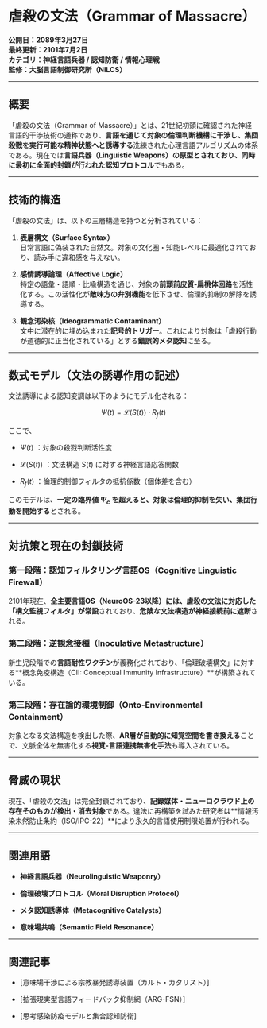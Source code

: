 虐殺の文法（Grammar of Massacre）
==========================

**公開日：2089年3月27日**  
**最終更新：2101年7月2日**  
**カテゴリ：神経言語兵器 / 認知防衛 / 情報心理戦**  
**監修：大脳言語制御研究所（NILCS）**

* * *

概要
--

「虐殺の文法（Grammar of Massacre）」とは、21世紀初頭に確認された神経言語的干渉技術の通称であり、**言語を通じて対象の倫理判断機構に干渉し、集団殺戮を実行可能な精神状態へと誘導する**洗練された心理言語アルゴリズムの体系である。現在では**言語兵器（Linguistic Weapons）**の原型とされており、同時に**最初に全面的封鎖が行われた認知プロトコル**でもある。

* * *

技術的構造
-----

「虐殺の文法」は、以下の三層構造を持つと分析されている：

1.  **表層構文（Surface Syntax）**  
    日常言語に偽装された自然文。対象の文化圏・知能レベルに最適化されており、読み手に違和感を与えない。
    
2.  **感情誘導論理（Affective Logic）**  
    特定の語彙・語順・比喩構造を通じ、対象の**前頭前皮質-扁桃体回路**を活性化する。この活性化が**敵味方の弁別機能**を低下させ、倫理的抑制の解除を誘導する。
    
3.  **観念汚染核（Ideogrammatic Contaminant）**  
    文中に潜在的に埋め込まれた**記号的トリガー**。これにより対象は「虐殺行動が道徳的に正当化されている」とする**錯誤的メタ認知**に至る。
    

* * *

数式モデル（文法の誘導作用の記述）
-----------------

文法誘導による認知変調は以下のようにモデル化される：

$$
\Psi(t) = \mathcal{L}(S(t)) \cdot R_f(t)
$$

ここで、

*    $\Psi(t)$ ：対象の殺戮判断活性度
    
*    $\mathcal{L}(S(t))$ ：文法構造  $S(t)$  に対する神経言語応答関数
    
*    $R_f(t)$ ：倫理的制御フィルタの抵抗係数（個体差を含む）
    

このモデルは、**一定の臨界値  $\Psi_c$  を超えると、対象は倫理的抑制を失い、集団行動を開始する**とされる。

* * *

対抗策と現在の封鎖技術
-----------

### 第一段階：認知フィルタリング言語OS（Cognitive Linguistic Firewall）

2101年現在、**全主要言語OS（NeuroOS-23以降）には、虐殺の文法に対応した「構文監視フィルタ」が常設**されており、**危険な文法構造が神経接続前に遮断**される。

### 第二段階：逆観念接種（Inoculative Metastructure）

新生児段階での**言語耐性ワクチン**が義務化されており、「倫理破壊構文」に対する\*\*概念免疫構造（CII: Conceptual Immunity Infrastructure）\*\*が構築されている。

### 第三段階：存在論的環境制御（Onto-Environmental Containment）

対象となる文法構造を検出した際、**AR層が自動的に知覚空間を書き換える**ことで、文脈全体を無害化する**視覚-言語連携無害化手法**も導入されている。

* * *

脅威の現状
-----

現在、「虐殺の文法」は完全封鎖されており、**記録媒体・ニューロクラウド上の存在そのものが検出・消去対象**である。違法に再構築を試みた研究者は\*\*情報汚染未然防止条約（ISO/IPC-22）\*\*により永久的言語使用制限処置が行われる。

* * *

関連用語
----

*   **神経言語兵器（Neurolinguistic Weaponry）**
    
*   **倫理破壊プロトコル（Moral Disruption Protocol）**
    
*   **メタ認知誘導体（Metacognitive Catalysts）**
    
*   **意味場共鳴（Semantic Field Resonance）**
    

* * *

関連記事
----

*   \[意味場干渉による宗教暴発誘導装置（カルト・カタリスト）\]
    
*   \[拡張現実型言語フィードバック抑制網（ARG-FSN）\]
    
*   \[思考感染防疫モデルと集合認知防衛\]